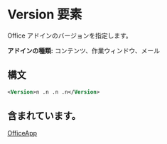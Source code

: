 # <a name="version-element"></a>Version 要素

Office アドインのバージョンを指定します。

**アドインの種類:** コンテンツ、作業ウィンドウ、メール

## <a name="syntax"></a>構文

```XML
<Version>n .n .n .n</Version>
```

## <a name="contained-in"></a>含まれています。

[OfficeApp](officeapp.md)

